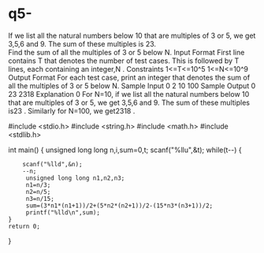 # q5-
If we list all the natural numbers below 10 that are multiples of 3 or 5, we get 3,5,6 and 9. The sum of these multiples is 23.  
Find the sum of all the multiples of 3 or 5 below N.
Input Format
First line contains T that denotes the number of test cases. This is followed by T lines, each containing an integer,N . 
Constraints
1<=T<=10^5
1<=N<=10^9
Output Format 
For each test case, print an integer that denotes the sum of all the multiples of 3 or 5 below N.
Sample Input 0 
2
10
100
Sample Output 0 
23
2318 
Explanation 0
For N=10, if we list all the natural numbers below 10 that are multiples of 3 or 5, we get 3,5,6 and 9. The sum of these multiples is23 . 
Similarly for N=100, we get2318 .

#include <stdio.h>
#include <string.h>
#include <math.h>
#include <stdlib.h>

int main() {
unsigned long long n,i,sum=0,t;
    scanf("%llu",&t);
    while(t--)
        {
   
        scanf("%lld",&n);
        --n;
         unsigned long long n1,n2,n3;
         n1=n/3;
         n2=n/5;
         n3=n/15;
         sum=(3*n1*(n1+1))/2+(5*n2*(n2+1))/2-(15*n3*(n3+1))/2;
         printf("%lld\n",sum);
    }
    return 0;
}
